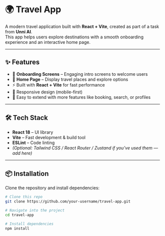 # 🌍 Travel App

A modern travel application built with **React + Vite**, created as part of a task from **Unni AI**.  
This app helps users explore destinations with a smooth onboarding experience and an interactive home page.

---

## ✨ Features

- 🎉 **Onboarding Screens** – Engaging intro screens to welcome users  
- 🏡 **Home Page** – Display travel places and explore options  
- ⚡️ Built with **React + Vite** for fast performance  
- 📱 Responsive design (mobile-first)  
- 🎨 Easy to extend with more features like booking, search, or profiles  

---

## 🛠️ Tech Stack

- **React 18** – UI library  
- **Vite** – Fast development & build tool  
- **ESLint** – Code linting  
- *(Optional: Tailwind CSS / React Router / Zustand if you’ve used them — add here)*  

---

## 📦 Installation

Clone the repository and install dependencies:

```bash
# Clone this repo
git clone https://github.com/your-username/travel-app.git

# Navigate into the project
cd travel-app

# Install dependencies
npm install
